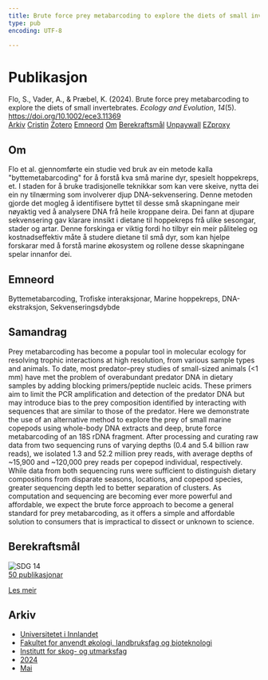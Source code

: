 ```yaml
---
title: Brute force prey metabarcoding to explore the diets of small invertebrates
type: pub
encoding: UTF-8

---
```

<h1>Publikasjon</h1>
<article id="csl-bib-container-MN3GDEG3" class="csl-bib-container">
  <div class="csl-bib-body"> <div class="csl-entry">Flo, S., Vader, A., &#38; Præbel, K. (2024). Brute force prey metabarcoding to explore the diets of small invertebrates. <i>Ecology and Evolution</i>, <i>14</i>(5). <a href="https://doi.org/10.1002/ece3.11369">https://doi.org/10.1002/ece3.11369</a></div> </div>
  <div class="csl-bib-buttons">
    <a href="#taxonomy-article-MN3GDEG3" alt="archive" class="csl-bib-button">Arkiv</a>
    <a href="https://app.cristin.no/results/show.jsf?id=2266710" alt="Cristin" class="csl-bib-button">Cristin</a>
    <a href="http://zotero.org/groups/5881554/items/MN3GDEG3" alt="Zotero" class="csl-bib-button">Zotero</a>
    <a href="#keywords-article-MN3GDEG3" alt="keywords" class="csl-bib-button">Emneord</a>
    <a href="#about-article-MN3GDEG3" alt="about_pub" class="csl-bib-button">Om</a>
    <a href="#sdg-article-MN3GDEG3" alt="sdg" class="csl-bib-button">Berekraftsmål</a>
    <a href="https://onlinelibrary.wiley.com/doi/pdfdirect/10.1002/ece3.11369" alt="Unpaywall" class="csl-bib-button">Unpaywall</a>
    <a href="https://onlinelibrary.wiley.com/doi/pdfdirect/10.1002/ece3.11369" alt="EZproxy" class="csl-bib-button">EZproxy</a>
  </div>
  <div id="csl-bib-meta-container-MN3GDEG3"></div>
</article>
<div id="csl-bib-meta-MN3GDEG3" class="csl-bib-meta">
  <article id="about-article-MN3GDEG3" class="about_pub-article">
    <h1>Om</h1>
    Flo et al. gjennomførte ein studie ved bruk av ein metode kalla "byttemetabarcoding" for å forstå kva små marine dyr, spesielt hoppekreps, et. I staden for å bruke tradisjonelle teknikkar som kan vere skeive, nytta dei ein ny tilnærming som involverer djup DNA-sekvensering. Denne metoden gjorde det mogleg å identifisere byttet til desse små skapningane meir nøyaktig ved å analysere DNA frå heile kroppane deira. Dei fann at djupare sekvensering gav klarare innsikt i dietane til hoppekreps frå ulike sesongar, stader og artar. Denne forskinga er viktig fordi ho tilbyr ein meir påliteleg og kostnadseffektiv måte å studere dietane til små dyr, som kan hjelpe forskarar med å forstå marine økosystem og rollene desse skapningane spelar innanfor dei.
  </article>
  <article id="keywords-article-MN3GDEG3" class="keywords-article">
    <h1>Emneord</h1>
    Byttemetabarcoding, Trofiske interaksjonar, Marine hoppekreps, DNA-ekstraksjon, Sekvenseringsdybde
  </article>
  <article id="abstract-article-MN3GDEG3" class="abstract-article">
    <h1>Samandrag</h1>
    Prey metabarcoding has become a popular tool in molecular ecology for resolving trophic interactions at high resolution, from various sample types and animals. To date, most predator–prey studies of small-sized animals (<1 mm) have met the problem of overabundant predator DNA in dietary samples by adding blocking primers/peptide nucleic acids. These primers aim to limit the PCR amplification and detection of the predator DNA but may introduce bias to the prey composition identified by interacting with sequences that are similar to those of the predator. Here we demonstrate the use of an alternative method to explore the prey of small marine copepods using whole-body DNA extracts and deep, brute force metabarcoding of an 18S rDNA fragment. After processing and curating raw data from two sequencing runs of varying depths (0.4 and 5.4 billion raw reads), we isolated 1.3 and 52.2 million prey reads, with average depths of ~15,900 and ~120,000 prey reads per copepod individual, respectively. While data from both sequencing runs were sufficient to distinguish dietary compositions from disparate seasons, locations, and copepod species, greater sequencing depth led to better separation of clusters. As computation and sequencing are becoming ever more powerful and affordable, we expect the brute force approach to become a general standard for prey metabarcoding, as it offers a simple and affordable solution to consumers that is impractical to dissect or unknown to science.
  </article>
  <article id="sdg-article-MN3GDEG3" class="sdg-article">
    <h1>Berekraftsmål</h1>
    <div class="sdg-container"><div id="sdg14" class="sdg">
        <img src="{{< params subfolder >}}images/sdg/sdg14_nn.png" class="image" alt="SDG 14">
        <div class="sdg-overlay">
          <a href="{{< params subfolder >}}nn/archive/?sdg=14#archive" class="sdg-publication-count"><span>50</span> publikasjonar</a>
          <p><a href="https://fn.no/om-fn/fns-baerekraftsmaal/livet-i-havet?lang=nno-NO" class="sdg-read-more">Les meir</a></p>
        </div>
      </div></div>
  </article>
  <article id="taxonomy-article-MN3GDEG3" class="taxonomy-article">
    <h1>Arkiv</h1>
    <ul>
      <li><a href="{{< params subfolder >}}nn/archive/?key=3DCRN523">Universitetet i Innlandet</a></li>
      <li><a href="{{< params subfolder >}}nn/archive/?key=T77LXH6D">Fakultet for anvendt økologi, landbruksfag og bioteknologi</a></li>
      <li><a href="{{< params subfolder >}}nn/archive/?key=7TRARPE3">Institutt for skog- og utmarksfag</a></li>
      <li><a href="{{< params subfolder >}}nn/archive/?key=A4XX8HDP">2024</a></li>
      <li><a href="{{< params subfolder >}}nn/archive/?key=2IXDX4YB">Mai</a></li>
    </ul>
  </article>
</div>

